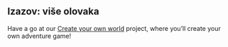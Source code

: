 ## Izazov: više olovaka

Have a go at our [Create your own world](https://projects.raspberrypi.org/en/projects/create-your-own-world) project, where you’ll create your own adventure game!